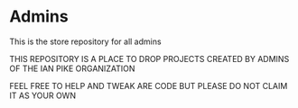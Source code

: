 Admins
======

This is the store repository for all admins


THIS REPOSITORY IS A PLACE TO DROP PROJECTS CREATED BY ADMINS OF THE IAN PIKE ORGANIZATION

FEEL FREE TO HELP AND TWEAK ARE CODE BUT PLEASE DO NOT CLAIM IT AS YOUR OWN
